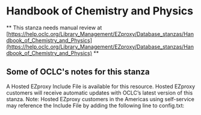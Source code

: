 # Handbook of Chemistry and Physics
** This stanza needs manual review at [https://help.oclc.org/Library_Management/EZproxy/Database_stanzas/Handbook_of_Chemistry_and_Physics](https://help.oclc.org/Library_Management/EZproxy/Database_stanzas/Handbook_of_Chemistry_and_Physics) **

## Some of OCLC's notes for this stanza

A Hosted EZproxy Include File is available for this resource. Hosted EZproxy customers will receive automatic updates with OCLC&rsquo;s latest version of this stanza. Note: Hosted EZproxy customers in the Americas using self-service may reference the Include File by adding the following line to config.txt:

&nbsp;

&nbsp;

